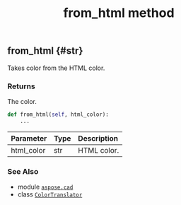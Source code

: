 ﻿---
title: from_html method
second_title: Aspose.CAD for Python via .NET API References
description: 
type: docs
weight: 20
url: /aspose.cad/colortranslator/from_html/
is_root: false
---

## from_html {#str}

Takes color from the HTML color.


### Returns 


The color.


```python
def from_html(self, html_color):
    ...
```


| Parameter | Type | Description |
| :- | :- | :- |
| html_color | str | HTML color. |



### See Also
* module [`aspose.cad`](../../)
* class [`ColorTranslator`](/cad/python-net/aspose.cad/colortranslator)
